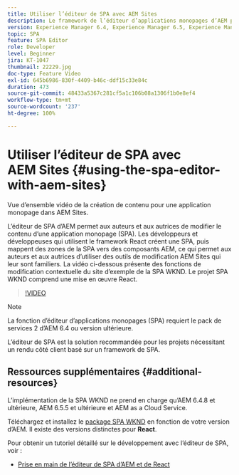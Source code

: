 ```yaml
---
title: Utiliser l’éditeur de SPA avec AEM Sites
description: Le framework de l’éditeur d’applications monopages d’AEM permet aux auteurs et aux autrices de modifier le contenu d’une application monopage, aussi appelée SPA. Les développeurs et les développeuses qui utilisent les frameworks React créent une SPA, puis mappent des zones de la SPA vers des composants AEM, ce qui permet aux auteurs et aux autrices d’utiliser des outils de modification AEM Sites qui leur sont familiers.
version: Experience Manager 6.4, Experience Manager 6.5, Experience Manager as a Cloud Service
topic: SPA
feature: SPA Editor
role: Developer
level: Beginner
jira: KT-1047
thumbnail: 22229.jpg
doc-type: Feature Video
exl-id: 645b6986-830f-4409-b46c-ddf15c33e84c
duration: 473
source-git-commit: 48433a5367c281cf5a1c106b08a1306f1b0e8ef4
workflow-type: tm+mt
source-wordcount: '237'
ht-degree: 100%

---
```


# Utiliser l’éditeur de SPA avec AEM Sites {#using-the-spa-editor-with-aem-sites}

Vue d’ensemble vidéo de la création de contenu pour une application monopage dans AEM Sites.

L’éditeur de SPA d’AEM permet aux auteurs et aux autrices de modifier le contenu d’une application monopage (SPA). Les développeurs et développeuses qui utilisent le framework React créent une SPA, puis mappent des zones de la SPA vers des composants AEM, ce qui permet aux auteurs et aux autrices d’utiliser des outils de modification AEM Sites qui leur sont familiers. La vidéo ci-dessous présente des fonctions de modification contextuelle du site d’exemple de la SPA WKND. Le projet SPA WKND comprend une mise en œuvre React.

>[!VIDEO](https://video.tv.adobe.com/v/326768?quality=12&learn=on&captions=fre_fr)

>[!NOTE]
>
> La fonction d’éditeur d’applications monopages (SPA) requiert le pack de services 2 d’AEM 6.4 ou version ultérieure.
>
> L’éditeur de SPA est la solution recommandée pour les projets nécessitant un rendu côté client basé sur un framework de SPA.

## Ressources supplémentaires {#additional-resources}

L’implémentation de la SPA WKND ne prend en charge qu’AEM 6.4.8 et ultérieure, AEM 6.5.5 et ultérieure et AEM as a Cloud Service.

Téléchargez et installez le [package SPA WKND](https://github.com/adobe/aem-guides-wknd-spa/releases) en fonction de votre version d’AEM. Il existe des versions distinctes pour **React**.

Pour obtenir un tutoriel détaillé sur le développement avec l’éditeur de SPA, voir :

* [Prise en main de l’éditeur de SPA d’AEM et de React](https://experienceleague.adobe.com/docs/experience-manager-learn/getting-started-with-aem-headless/spa-editor/react/overview.html?lang=fr)
